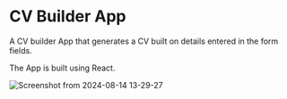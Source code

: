 # CV Builder App

A CV builder App that generates a CV built on details entered in the form fields.

The App is built using React.

![Screenshot from 2024-08-14 13-29-27](https://github.com/user-attachments/assets/56f4b496-0a8d-4f8d-ae14-d73309925f77)


